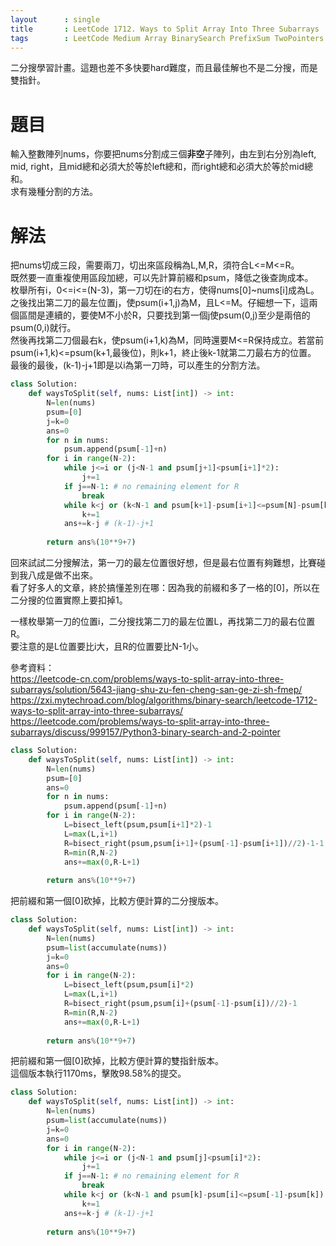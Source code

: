 ```yaml
---
layout      : single
title       : LeetCode 1712. Ways to Split Array Into Three Subarrays
tags 		: LeetCode Medium Array BinarySearch PrefixSum TwoPointers
---
```

二分搜學習計畫。這題也差不多快要hard難度，而且最佳解也不是二分搜，而是雙指針。

# 題目
輸入整數陣列nums，你要把nums分割成三個**非空**子陣列，由左到右分別為left, mid, right，且mid總和必須大於等於left總和，而right總和必須大於等於mid總和。  
求有幾種分割的方法。

# 解法
把nums切成三段，需要兩刀，切出來區段稱為L,M,R，須符合L<=M<=R。  
既然要一直重複使用區段加總，可以先計算前綴和psum，降低之後查詢成本。  
枚舉所有i，0<=i<=(N-3)，第一刀切在i的右方，使得nums[0]\~nums[i]成為L。  
之後找出第二刀的最左位置j，使psum(i+1,j)為M，且L<=M。仔細想一下，這兩個區間是連續的，要使M不小於R，只要找到第一個j使psum(0,j)至少是兩倍的psum(0,i)就行。  
然後再找第二刀個最右k，使psum(i+1,k)為M，同時還要M<=R保持成立。若當前psum(i+1,k)<=psum(k+1,最後位)，則k+1，終止後k-1就第二刀最右方的位置。  
最後的最後，(k-1)-j+1即是以i為第一刀時，可以產生的分割方法。

```python
class Solution:
    def waysToSplit(self, nums: List[int]) -> int:
        N=len(nums)
        psum=[0]
        j=k=0
        ans=0
        for n in nums:
            psum.append(psum[-1]+n)
        for i in range(N-2):
            while j<=i or (j<N-1 and psum[j+1]<psum[i+1]*2):
                j+=1
            if j==N-1: # no remaining element for R
                break
            while k<j or (k<N-1 and psum[k+1]-psum[i+1]<=psum[N]-psum[k+1]):
                k+=1
            ans+=k-j # (k-1)-j+1
            
        return ans%(10**9+7)
```

回來試試二分搜解法，第一刀的最左位置很好想，但是最右位置有夠難想，比賽碰到我八成是做不出來。  
看了好多人的文章，終於搞懂差別在哪：因為我的前綴和多了一格的[0]，所以在二分搜的位置實際上要扣掉1。  

一樣枚舉第一刀的位置i，二分搜找第二刀的最左位置L，再找第二刀的最右位置R。  
要注意的是L位置要比i大，且R的位置要比N-1小。  

參考資料：  
https://leetcode-cn.com/problems/ways-to-split-array-into-three-subarrays/solution/5643-jiang-shu-zu-fen-cheng-san-ge-zi-sh-fmep/  
https://zxi.mytechroad.com/blog/algorithms/binary-search/leetcode-1712-ways-to-split-array-into-three-subarrays/  
https://leetcode.com/problems/ways-to-split-array-into-three-subarrays/discuss/999157/Python3-binary-search-and-2-pointer  

```python
class Solution:
    def waysToSplit(self, nums: List[int]) -> int:
        N=len(nums)
        psum=[0]
        ans=0
        for n in nums:
            psum.append(psum[-1]+n)
        for i in range(N-2):
            L=bisect_left(psum,psum[i+1]*2)-1
            L=max(L,i+1)
            R=bisect_right(psum,psum[i+1]+(psum[-1]-psum[i+1])//2)-1-1
            R=min(R,N-2)
            ans+=max(0,R-L+1)
                        
        return ans%(10**9+7)
```

把前綴和第一個[0]砍掉，比較方便計算的二分搜版本。  

```python
class Solution:
    def waysToSplit(self, nums: List[int]) -> int:
        N=len(nums)
        psum=list(accumulate(nums))
        j=k=0
        ans=0
        for i in range(N-2):
            L=bisect_left(psum,psum[i]*2)
            L=max(L,i+1)
            R=bisect_right(psum,psum[i]+(psum[-1]-psum[i])//2)-1
            R=min(R,N-2)
            ans+=max(0,R-L+1)
                        
        return ans%(10**9+7)
```

把前綴和第一個[0]砍掉，比較方便計算的雙指針版本。  
這個版本執行1170ms，擊敗98.58%的提交。

```python
class Solution:
    def waysToSplit(self, nums: List[int]) -> int:
        N=len(nums)
        psum=list(accumulate(nums))
        j=k=0
        ans=0
        for i in range(N-2):
            while j<=i or (j<N-1 and psum[j]<psum[i]*2):
                j+=1
            if j==N-1: # no remaining element for R
                break
            while k<j or (k<N-1 and psum[k]-psum[i]<=psum[-1]-psum[k]):
                k+=1
            ans+=k-j # (k-1)-j+1
            
        return ans%(10**9+7)
```